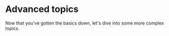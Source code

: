 # Advanced topics

Now that you've gotten the basics down, let's dive into some more complex topics.
